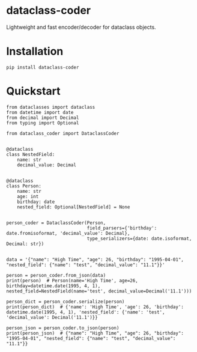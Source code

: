 # dataclass-coder
Lightweight and fast encoder/decoder for dataclass objects.
# Installation
```pip install dataclass-coder```
# Quickstart
```
from dataclasses import dataclass
from datetime import date
from decimal import Decimal
from typing import Optional

from dataclass_coder import DataclassCoder


@dataclass
class NestedField:
    name: str
    decimal_value: Decimal


@dataclass
class Person:
    name: str
    age: int
    birthday: date
    nested_field: Optional[NestedField] = None


person_coder = DataclassCoder(Person,
                              field_parsers={'birthday': date.fromisoformat, 'decimal_value': Decimal},
                              type_serializers={date: date.isoformat, Decimal: str})


data = '{"name": "High Time", "age": 26, "birthday": "1995-04-01", "nested_field": {"name": "test", "decimal_value": "11.1"}}'

person = person_coder.from_json(data)
print(person)  # Person(name='High Time', age=26, birthday=datetime.date(1995, 4, 1), nested_field=NestedField(name='test', decimal_value=Decimal('11.1')))

person_dict = person_coder.serialize(person)
print(person_dict)  # {'name': 'High Time', 'age': 26, 'birthday': datetime.date(1995, 4, 1), 'nested_field': {'name': 'test', 'decimal_value': Decimal('11.1')}}

person_json = person_coder.to_json(person)
print(person_json)  # {"name": "High Time", "age": 26, "birthday": "1995-04-01", "nested_field": {"name": "test", "decimal_value": "11.1"}}
```
